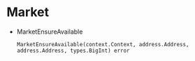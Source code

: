 # Market

* MarketEnsureAvailable

  `MarketEnsureAvailable(context.Context, address.Address, address.Address, types.BigInt) error`

